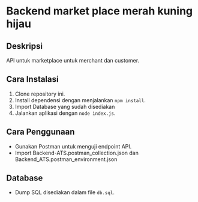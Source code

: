 # Backend market place merah kuning hijau

## Deskripsi
API untuk marketplace untuk merchant dan customer.

## Cara Instalasi
1. Clone repository ini.
2. Install dependensi dengan menjalankan `npm install`.
3. Import Database yang sudah disediakan
4. Jalankan aplikasi dengan `node index.js`.

## Cara Penggunaan
- Gunakan Postman untuk menguji endpoint API.
- Import Backend-ATS.postman_collection.json dan Backend_ATS.postman_environment.json

## Database
- Dump SQL disediakan dalam file `db.sql`.
